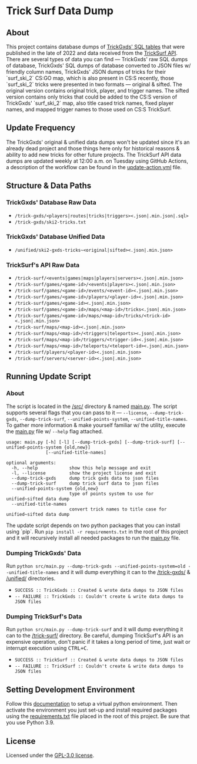 [trick-gxds-sql-tables-url]: https://github.com/Evvvai/trick-surf-compose
[trick-surf-api-url]: https://api.trick.surf

# Trick Surf Data Dump
## About
This project contains database dumps of [TrickGxds' SQL tables][trick-gxds-sql-tables-url]
that were published in the late of 2022 and data received from the [TrickSurf API][trick-surf-api-url].
There are several types of data you can find — TrickGxds' raw SQL dumps of database,
TrickGxds' SQL dumps of database converted to JSON files w/ friendly column names,
TrickGxds' JSON dumps of tricks for their \`surf_ski_2\` CS:GO map, which is also present in CS:S recently,
those \`surf_ski_2\` tricks were presented in two formats — original & sifted.
The original version contains original trick, player, and trigger names.
The sifted version contains only tricks that could be added to the CS:S version of TrickGxds' \`surf_ski_2\` map,
also title cased trick names, fixed player names, and mapped trigger names to those used on CS:S TrickSurf.


## Update Frequency
The TrickGxds' original & unified data dumps won't be updated since it's an already dead project
and those things here only for historical reasons & ability to add new tricks for other future projects.
The TrickSurf API data dumps are updated weekly at 12:00 a.m. on Tuesday using GitHub Actions,
a description of the workflow can be found in the [update-action.yml](./.github/workflows/update-action.yml) file.


## Structure & Data Paths
### TrickGxds' Database Raw Data
+ `/trick-gxds/<players|routes|tricks|triggers><.json|.min.json|.sql>`
+ `/trick-gxds/ski2-tricks.txt`

### TrickGxds' Database Unified Data
+ `/unified/ski2-gxds-tricks~<original|sifted><.json|.min.json>`

### TrickSurf's API Raw Data
+ `/trick-surf/<events|games|maps|players|servers><.json|.min.json>`
+ `/trick-surf/games/<game-id>/<events|players><.json|.min.json>`
+ `/trick-surf/games/<game-id>/events/<event-id><.json|.min.json>`
+ `/trick-surf/games/<game-id>/players/<player-id><.json|.min.json>`
+ `/trick-surf/games/<game-id><.json|.min.json>`
+ `/trick-surf/games/<game-id>/maps/<map-id>/tricks<.json|.min.json>`
+ `/trick-surf/games/<game-id>/maps/<map-id>/tricks/<trick-id><.json|.min.json>`
+ `/trick-surf/maps/<map-id><.json|.min.json>`
+ `/trick-surf/maps/<map-id>/<triggers|teleports><.json|.min.json>`
+ `/trick-surf/maps/<map-id>/triggers/<trigger-id><.json|.min.json>`
+ `/trick-surf/maps/<map-id>/teleports/<teleport-id><.json|.min.json>`
+ `/trick-surf/players/<player-id><.json|.min.json>`
+ `/trick-surf/servers/<server-id><.json|.min.json>`


## Running Update Script
### About
The script is located in the [/src/](./src) directory & named [main.py](./src/main.py).
The script supports several flags that you can pass to it — `--license`, `--dump-trick-gxds`,
`--dump-trick-surf`, `--unified-points-system`, `--unified-title-names`.
To gather more information & make yourself familiar w/ the utility,
execute the [main.py](./src/main.py) file w/ `--help` flag attached.
```text
usage: main.py [-h] [-l] [--dump-trick-gxds] [--dump-trick-surf] [--unified-points-system {old,new}]
               [--unified-title-names]

optional arguments:
  -h, --help            show this help message and exit
  -l, --license         show the project license and exit
  --dump-trick-gxds     dump trick gxds data to json files
  --dump-trick-surf     dump trick surf data to json files
  --unified-points-system {old,new}
                        type of points system to use for unified~sifted data dump
  --unified-title-names
                        convert trick names to title case for unified~sifted data dump
```
The update script depends on two python packages that you can install using \`pip\`.
Run `pip install -r requirements.txt` in the root of this project and it will recursively install
all needed packages to run the [main.py](./src/main.py) file.

### Dumping TrickGxds' Data
Run `python src/main.py --dump-trick-gxds --unified-points-system=old --unified-title-names` and
it will dump everything it can to the [/trick-gxds/](./trick-gxds) & [/unified/](./unified) directories.

+ `SUCCESS :: TrickGxds :: Created & wrote data dumps to JSON files`
+ `-- FAILURE :: TrickGxds :: Couldn't create & write data dumps to JSON files`


### Dumping TrickSurf's Data
Run `python src/main.py --dump-trick-surf` and it will dump everything it can to the [/trick-surf/](./trick-surf) directory.
Be careful, dumping TrickSurf's API is an expensive operation, don't panic if it takes a long period of time, just wait
or interrupt execution using <kbd>CTRL+C</kbd>.

+ `SUCCESS :: TrickSurf :: Created & wrote data dumps to JSON files`
+ `-- FAILURE :: TrickSurf :: Couldn't create & write data dumps to JSON files`

## Setting Development Environment
Follow this [documentation](https://docs.python.org/3/library/venv.html) to
setup a virtual python environment. Then activate the environment you just set-up
and install required packages using the [requirements.txt](./requirements.txt) file placed in the root of this project.
Be sure that you use Python 3.9.


## License
Licensed under the [GPL-3.0 license](./COPYING).
